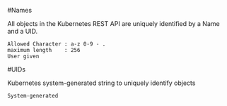 #Names

All objects in the Kubernetes REST API are uniquely identified by a Name and a UID.

    Allowed Character : a-z 0-9 - .   
    maximum length    : 256
    User given 
    
#UIDs

Kubernetes system-generated string to uniquely identify objects

    System-generated

